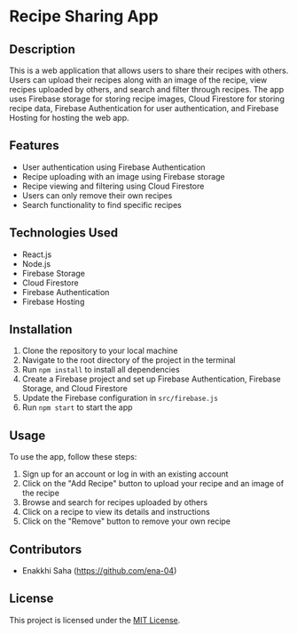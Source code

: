 # Recipe Sharing App

## Description

This is a web application that allows users to share their recipes with others. Users can upload their recipes along with an image of the recipe, view recipes uploaded by others, and search and filter through recipes. The app uses Firebase storage for storing recipe images, Cloud Firestore for storing recipe data, Firebase Authentication for user authentication, and Firebase Hosting for hosting the web app.

## Features

- User authentication using Firebase Authentication
- Recipe uploading with an image using Firebase storage
- Recipe viewing and filtering using Cloud Firestore
- Users can only remove their own recipes
- Search functionality to find specific recipes

## Technologies Used

- React.js
- Node.js
- Firebase Storage
- Cloud Firestore
- Firebase Authentication
- Firebase Hosting

## Installation

1. Clone the repository to your local machine
2. Navigate to the root directory of the project in the terminal
3. Run `npm install` to install all dependencies
4. Create a Firebase project and set up Firebase Authentication, Firebase Storage, and Cloud Firestore
5. Update the Firebase configuration in `src/firebase.js`
6. Run `npm start` to start the app

## Usage

To use the app, follow these steps:

1. Sign up for an account or log in with an existing account
2. Click on the "Add Recipe" button to upload your recipe and an image of the recipe
3. Browse and search for recipes uploaded by others
4. Click on a recipe to view its details and instructions
5. Click on the "Remove" button to remove your own recipe

## Contributors

- Enakkhi Saha (https://github.com/ena-04)

## License

This project is licensed under the [MIT License](https://opensource.org/licenses/MIT).
